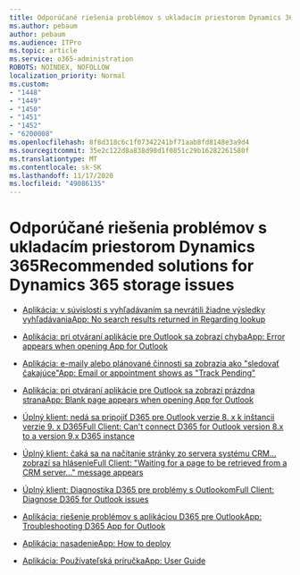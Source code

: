 ```yaml
---
title: Odporúčané riešenia problémov s ukladacím priestorom Dynamics 365
ms.author: pebaum
author: pebaum
ms.audience: ITPro
ms.topic: article
ms.service: o365-administration
ROBOTS: NOINDEX, NOFOLLOW
localization_priority: Normal
ms.custom:
- "1448"
- "1449"
- "1450"
- "1451"
- "1452"
- "6200008"
ms.openlocfilehash: 8f8d318c6c1f07342241bf71aab8fd8148e3a9d4
ms.sourcegitcommit: 35e2c122d8a838d98d1f0851c29b16282261580f
ms.translationtype: MT
ms.contentlocale: sk-SK
ms.lasthandoff: 11/17/2020
ms.locfileid: "49086135"
---
```

# <a name="recommended-solutions-for-dynamics-365-storage-issues"></a><span data-ttu-id="a3b60-102">Odporúčané riešenia problémov s ukladacím priestorom Dynamics 365</span><span class="sxs-lookup"><span data-stu-id="a3b60-102">Recommended solutions for Dynamics 365 storage issues</span></span>

* [<span data-ttu-id="a3b60-103">Aplikácia: v súvislosti s vyhľadávaním sa nevrátili žiadne výsledky vyhľadávania</span><span class="sxs-lookup"><span data-stu-id="a3b60-103">App: No search results returned in Regarding lookup</span></span>](https://support.microsoft.com/help/4489111)

* [<span data-ttu-id="a3b60-104">Aplikácia: pri otváraní aplikácie pre Outlook sa zobrazí chyba</span><span class="sxs-lookup"><span data-stu-id="a3b60-104">App: Error appears when opening App for Outlook</span></span>](https://go.microsoft.com/fwlink/p/?linkid=2007021)

* [<span data-ttu-id="a3b60-105">Aplikácia: e-maily alebo plánované činnosti sa zobrazia ako "sledovať čakajúce"</span><span class="sxs-lookup"><span data-stu-id="a3b60-105">App: Email or appointment shows as "Track Pending"</span></span>](https://go.microsoft.com/fwlink/p/?linkid=2007022)

* [<span data-ttu-id="a3b60-106">Aplikácia: pri otváraní aplikácie pre Outlook sa zobrazí prázdna strana</span><span class="sxs-lookup"><span data-stu-id="a3b60-106">App: Blank page appears when opening App for Outlook</span></span>](https://go.microsoft.com/fwlink/p/?linkid=2007128)

* [<span data-ttu-id="a3b60-107">Úplný klient: nedá sa pripojiť D365 pre Outlook verzie 8. x k inštancii verzie 9. x D365</span><span class="sxs-lookup"><span data-stu-id="a3b60-107">Full Client: Can't connect D365 for Outlook version 8.x to a version 9.x D365 instance</span></span>](https://go.microsoft.com/fwlink/p/?linkid=2007023)

* [<span data-ttu-id="a3b60-108">Úplný klient: čaká sa na načítanie stránky zo servera systému CRM... zobrazí sa hlásenie</span><span class="sxs-lookup"><span data-stu-id="a3b60-108">Full Client: "Waiting for a page to be retrieved from a CRM server..." message appears</span></span>](https://go.microsoft.com/fwlink/p/?linkid=2007129)

* [<span data-ttu-id="a3b60-109">Úplný klient: Diagnostika D365 pre problémy s Outlookom</span><span class="sxs-lookup"><span data-stu-id="a3b60-109">Full Client: Diagnose D365 for Outlook issues</span></span>](https://go.microsoft.com/fwlink/p/?linkid=2007024)

* [<span data-ttu-id="a3b60-110">Aplikácia: riešenie problémov s aplikáciou D365 pre Outlook</span><span class="sxs-lookup"><span data-stu-id="a3b60-110">App: Troubleshooting D365 App for Outlook</span></span>](https://go.microsoft.com/fwlink/p/?linkid=2007025)

* [<span data-ttu-id="a3b60-111">Aplikácia: nasadenie</span><span class="sxs-lookup"><span data-stu-id="a3b60-111">App: How to deploy</span></span>](https://go.microsoft.com/fwlink/p/?linkid=85)

* [<span data-ttu-id="a3b60-112">Aplikácia: Používateľská príručka</span><span class="sxs-lookup"><span data-stu-id="a3b60-112">App: User Guide</span></span>](https://go.microsoft.com/fwlink/p/?linkid=857091)
